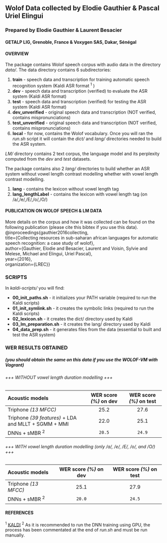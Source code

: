 ## Wolof Data collected by Elodie Gauthier & Pascal Uriel Elingui 
### Prepared by Elodie Gauthier & Laurent Besacier
#### GETALP LIG, Grenoble, France & Voxygen SAS, Dakar, Sénégal    
     
     
#### OVERVIEW    
The package contains Wolof speech corpus with audio data in the directory *data/*. The data directory contains 6 subdirectories:    
1. **train** - speech data and transcription for training automatic speech recognition system (Kaldi ASR format <sup>1</sup> )    
2. **dev** - speech data and transcription (verified) to evaluate the ASR system (Kaldi ASR format)    
3. **test** - speech data and transcription (verified) for testing the ASR system (Kaldi ASR format)    
4. **dev_unverified** - original speech data and transcription (NOT verified, contains mispronunciations)    
5. **test_unverified** - original speech data and transcription (NOT verified, contains mispronunciations)    
6. **local** - for now, contains the Wolof vocabulary. Once you will ran the *run.sh* script it will contain the *dict/* and *lang/* directories needed to build the ASR system.    

*LM/* directory contains 2 text corpus, the language model and its perplexity computed from the *dev* and *test* datasets.    
                  
The package contains also 2 *lang/* directories to build whether an ASR system without vowel length contrast modelling whether with vowel length contrast modelling.    
1. **lang** - contains the lexicon without vowel length tag    
2. **lang_lengthLabel**  - contains the lexicon with vowel length tag (on /a/,/e/,/E/,/o/,/O/)

#### PUBLICATION ON WOLOF SPEECH & LM DATA    
More details on the corpus and how it was collected can be found on the following publication (please cite this bibtex if you use this data).     
  @inproceedings{gauthier2016collecting,    
  	title={Collecting resources in sub-saharan african languages for automatic speech recognition: a case study of wolof},    
  	author={Gauthier, Elodie and Besacier, Laurent and Voisin, Sylvie and Melese, Michael and Elingui, Uriel Pascal},    
  	year={2016},    
  	organization={LREC}}    
                   
### SCRIPTS    
In *kaldi-scripts/* you will find:    
  * **00_init_paths.sh** - it initializes your PATH variable (required to run the Kaldi scripts)    
  * **01_init_symlink.sh** - it creates the symbolic links (required to run the Kaldi scripts)    
  * **02_lexicon.sh** - it creates the dict/ directory used by Kaldi    
  * **03_lm_preparation.sh** - it creates the lang/ directory used by Kaldi    
  * **04_data_prep.sh** - it generates files from the data (essential to built and test the ASR system)
                
                
### WER RESULTS OBTAINED
##### (you should obtain the same on this data if you use the WOLOF-VM with Vagrant)
               
######           +++ WITHOUT vowel length duration modelling +++

 
Acoustic models        | WER score *(%)* on **dev**  | WER score *(%)* on **test**      |
:--------------------- |:-----------------------------------:| :--------------------------------------:|
Triphone *(13 MFCC)*   |                 25.2                |                 27.6                    |
Triphone *(39 features)* + LDA and MLLT + SGMM + MMI |     22.0       |        25.1                    |
DNNs + sMBR <sup>2</sup>            |                `20.5`               |                `24.9`                   |
 

###### +++ WITH vowel length duration modelling (only /a/, /e/, /E/, /o/, and /O/) +++

 
Acoustic models        | WER score *(%)* on **dev**  | WER score *(%)* on **test**       |
:--------------------- |:-----------------------------------:| :---------------------------------------:|
Triphone *(13 MFCC)*   |                 25.1                |                  27.9                    |
DNNs + sMBR <sup>2</sup>           |                `20.0`               |                 `24.5`                   |


#### REFERENCES
<sup>1</sup> [KALDI](http://kaldi-asr.org/doc/tutorial_running.html)
<sup>2</sup> As it is recommended to run the DNN training using GPU, the process has been commentated at the end of *run.sh* and must be run manually.